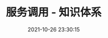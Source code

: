 ---
pageComponent: 
  name: Catalogue
  data: 
    path: 36.微服务/02.服务调用
    imgUrl: /img/catalogue/default.png
    description: 服务调用 - 目录页
title: 服务调用 - 知识体系
date: 2021-10-26 23:30:15
permalink: /service-call
sidebar: false
article: false
comment: false
editLink: false
---